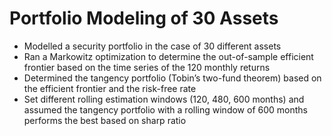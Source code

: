 # Portfolio Modeling of 30 Assets

- Modelled a security portfolio in the case of 30 different assets
- Ran a Markowitz optimization to determine the out-of-sample efficient frontier based on the time series of the 120 monthly returns
- Determined the tangency portfolio (Tobin’s two-fund theorem) based on the efficient frontier and the risk-free rate
- Set different rolling estimation windows (120, 480, 600 months) and assumed the tangency portfolio with a rolling window of 600 months performs the best based on sharp ratio


